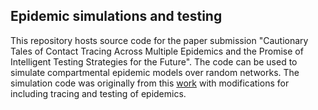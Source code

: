## Epidemic simulations and testing

This repository hosts source code for the paper submission "Cautionary Tales of Contact Tracing Across Multiple Epidemics and the Promise of Intelligent Testing Strategies for the Future". The code can be used to simulate compartmental epidemic models over random networks. The simulation code was originally from this [work](https://github.com/springer-math/Mathematics-of-Epidemics-on-Networks) with modifications for including tracing and testing of epidemics.